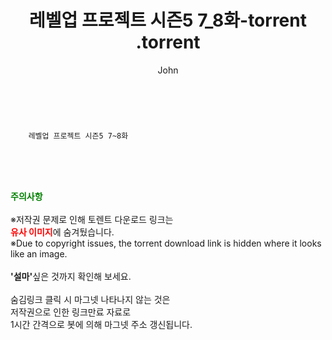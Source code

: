 ﻿---
layout: post
title:  "                   레벨업 프로젝트 시즌5 7_8화-torrent                .torrent"
author: John
categories: [ TV ]
tags: [  ]
image:  
description: "                   레벨업 프로젝트 시즌5 7_8화-torrent                 torrent 정보 공유"
toc: true
toc_sticky: true
---

<br>

        레벨업 프로젝트 시즌5 7~8화  
    
<br><br><br>
<p data-ke-size="size16"><b><span style="color: green;">주의사항</span></b><br /><br />※저작권 문제로 인해 토렌트 다운로드 링크는<br /><b><span style="color: red;">유사 이미지</span></b>에 숨겨뒀습니다.<br />※Due to copyright issues, the torrent download link is hidden where it looks like an image.<br /><br /><b>'설마'</b>싶은 것까지 확인해 보세요.<br /><br />숨김링크 클릭 시 마그넷 나타나지 않는 것은<br />저작권으로 인한 링크만료 자료로<br />1시간 간격으로 봇에 의해 마그넷 주소 갱신됩니다.</p>
